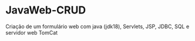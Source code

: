 # JavaWeb-CRUD
Criação de um formulário web com java (jdk18),  Servlets, JSP, JDBC, SQL e servidor web TomCat
